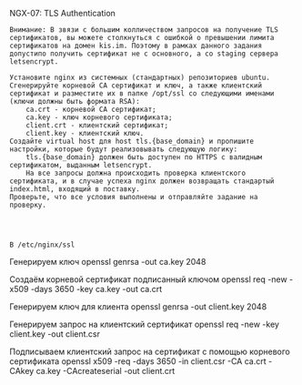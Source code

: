  NGX-07: TLS Authentication

    Внимание: В звязи с большим колличеством запросов на получение TLS сертификатов, вы можете столкнуться с ошибкой о превышении лимита сертификатов на домен kis.im. Поэтому в рамках данного задания допустипо получить сертификат не с основного, а со staging сервера letsencrypt.

    Установите nginx из системных (стандартных) репозиториев ubuntu.
    Сгенерируйте корневой CA сертификат и ключ, а также клиентский сертификат и разместите их в папке /opt/ssl со следующими именами (ключи должны быть формата RSA):
        ca.crt - корневой CA сертификат;
        ca.key - ключ корневого сертификата;
        client.crt - клиентский сертификат;
        client.key - клиентский ключ.
    Создайте virtual host для host tls.{base_domain} и пропишите настройки, которые будут реализовывать следующую логику:
        tls.{base_domain} должен быть доступен по HTTPS с валидным сертификатом, выданным letsencrypt.
        На все запросы должна происходить проверка клиентского сертификата, и в случае успеха nginx должен возвращать стандартый index.html, входящий в поставку.
    Проверьте, что все условия выполнены и отправляйте задание на проверку.




    В /etc/nginx/ssl

Генерируем ключ
openssl genrsa -out ca.key 2048

Создаём корневой сертификат подписанный ключом
openssl req -new -x509 -days 3650 -key ca.key -out ca.crt


Генерируем ключ для клиента
openssl genrsa -out client.key 2048

Генерируем запрос на клиентский сертификат
openssl req -new -key client.key -out client.csr


Подписываем клиентский запрос на сертификат с помощью корневого сертификата
openssl x509 -req -days 3650 -in client.csr -CA ca.crt -CAkey ca.key -CAcreateserial -out client.crt

